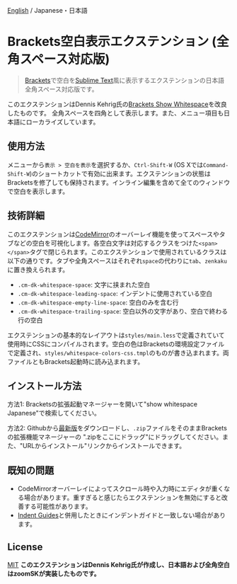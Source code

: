[English](https://github.com/in3etween/brackets-show-whitespace-Japanese/blob/JapaneseCompatible/README.md) / Japanese・日本語
# Brackets空白表示エクステンション  (全角スペース対応版)

> [Brackets](http://brackets.io/)で空白を[Sublime Text](http://www.sublimetext.com/)風に表示するエクステンションの日本語全角スペース対応版です。

このエクステンションはDennis Kehrig氏の[Brackets Show Whitespace](https://github.com/DennisKehrig/brackets-show-whitespace/)を改良したものです。
全角スペースを四角として表示します。また、メニュー項目も日本語にローカライズしています。

## 使用方法

メニューから`表示 > 空白を表示`を選択するか、`Ctrl-Shift-W` (OS Xでは`Command-Shift-W`)のショートカットで有効に出来ます。エクステンションの状態はBracketsを修了しても保持されます。インライン編集を含めて全てのウィンドウで空白を表示します。

## 技術詳細

このエクステンションは[CodeMirror](http://codemirror.net/)のオーバーレイ機能を使ってスペースやタブなどの空白を可視化します。各空白文字は対応するクラスをつけた`<span></span>`タグで閉じられます。このエクステンションで使用されているクラスは以下の通りです。タブや全角スペースはそれぞれ`space`の代わりに`tab`、`zenkaku`に置き換えられます。

* `.cm-dk-whitespace-space`: 文字に挟まれた空白
* `.cm-dk-whitespace-leading-space`: インデントに使用されている空白
* `.cm-dk-whitespace-empty-line-space`: 空白のみを含む行
* `.cm-dk-whitespace-trailing-space`: 空白以外の文字があり、空白で終わる行の空白

エクステンションの基本的なレイアウトは`styles/main.less`で定義されていて使用時にCSSにコンパイルされます。空白の色はBracketsの環境設定ファイルで定義され、`styles/whitespace-colors-css.tmpl`のものが書き込まれます。両ファイルともBrackets起動時に読み込まれます。

## インストール方法

方法1: Bracketsの拡張起動マネージャーを開いて"show whitespace Japanese"で検索してください。

方法2: Githubから[最新版](https://github.com/in3etween/brackets-show-whitespace-Japanese/archive/JapaneseCompatible.zip)をダウンロードし、`.zip`ファイルをそのままBracketsの拡張機能マネージャーの ".zipをここにドラッグ"にドラッグしてください。また、"URLからインストール"リンクからインストールできます。

## 既知の問題

* CodeMirrorオーバーレイによってスクロール時や入力時にエディタが重くなる場合があります。重すぎると感じたらエクステンションを無効にすると改善する可能性があります。
* [Indent Guides](https://github.com/lkcampbell/brackets-indent-guides)と併用したときにインデントガイドと一致しない場合があります。

## License

[MIT](LICENSE)
**このエクステンションはDennis Kehrig氏が作成し、日本語および全角空白はzoomSKが実装したものです。**
